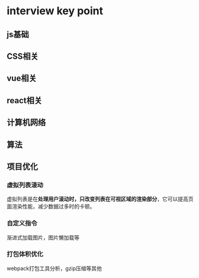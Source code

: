 # interview key point



## js基础

## CSS相关

## vue相关

## react相关

## 计算机网络

## 算法

## 项目优化

### 虚拟列表滚动

虚拟列表是在**处理用户滚动时，只改变列表在可视区域的渲染部分**，它可以提高页面渲染性能，减少数据过多时的卡顿。

 ### 自定义指令

渐进式加载图片，图片懒加载等

### 打包体积优化

webpack打包工具分析，gzip压缩等其他

